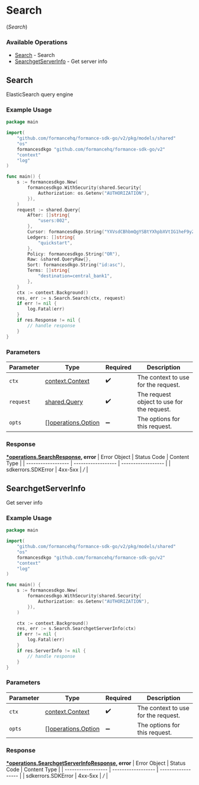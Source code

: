 # Search
(*Search*)

### Available Operations

* [Search](#search) - Search
* [SearchgetServerInfo](#searchgetserverinfo) - Get server info

## Search

ElasticSearch query engine

### Example Usage

```go
package main

import(
	"github.com/formancehq/formance-sdk-go/v2/pkg/models/shared"
	"os"
	formancesdkgo "github.com/formancehq/formance-sdk-go/v2"
	"context"
	"log"
)

func main() {
    s := formancesdkgo.New(
        formancesdkgo.WithSecurity(shared.Security{
            Authorization: os.Getenv("AUTHORIZATION"),
        }),
    )
    request := shared.Query{
        After: []string{
            "users:002",
        },
        Cursor: formancesdkgo.String("YXVsdCBhbmQgYSBtYXhpbXVtIG1heF9yZXN1bHRzLol="),
        Ledgers: []string{
            "quickstart",
        },
        Policy: formancesdkgo.String("OR"),
        Raw: &shared.QueryRaw{},
        Sort: formancesdkgo.String("id:asc"),
        Terms: []string{
            "destination=central_bank1",
        },
    }
    ctx := context.Background()
    res, err := s.Search.Search(ctx, request)
    if err != nil {
        log.Fatal(err)
    }
    if res.Response != nil {
        // handle response
    }
}
```

### Parameters

| Parameter                                                    | Type                                                         | Required                                                     | Description                                                  |
| ------------------------------------------------------------ | ------------------------------------------------------------ | ------------------------------------------------------------ | ------------------------------------------------------------ |
| `ctx`                                                        | [context.Context](https://pkg.go.dev/context#Context)        | :heavy_check_mark:                                           | The context to use for the request.                          |
| `request`                                                    | [shared.Query](../../pkg/models/shared/query.md)             | :heavy_check_mark:                                           | The request object to use for the request.                   |
| `opts`                                                       | [][operations.Option](../../pkg/models/operations/option.md) | :heavy_minus_sign:                                           | The options for this request.                                |


### Response

**[*operations.SearchResponse](../../pkg/models/operations/searchresponse.md), error**
| Error Object       | Status Code        | Content Type       |
| ------------------ | ------------------ | ------------------ |
| sdkerrors.SDKError | 4xx-5xx            | */*                |

## SearchgetServerInfo

Get server info

### Example Usage

```go
package main

import(
	"github.com/formancehq/formance-sdk-go/v2/pkg/models/shared"
	"os"
	formancesdkgo "github.com/formancehq/formance-sdk-go/v2"
	"context"
	"log"
)

func main() {
    s := formancesdkgo.New(
        formancesdkgo.WithSecurity(shared.Security{
            Authorization: os.Getenv("AUTHORIZATION"),
        }),
    )

    ctx := context.Background()
    res, err := s.Search.SearchgetServerInfo(ctx)
    if err != nil {
        log.Fatal(err)
    }
    if res.ServerInfo != nil {
        // handle response
    }
}
```

### Parameters

| Parameter                                                    | Type                                                         | Required                                                     | Description                                                  |
| ------------------------------------------------------------ | ------------------------------------------------------------ | ------------------------------------------------------------ | ------------------------------------------------------------ |
| `ctx`                                                        | [context.Context](https://pkg.go.dev/context#Context)        | :heavy_check_mark:                                           | The context to use for the request.                          |
| `opts`                                                       | [][operations.Option](../../pkg/models/operations/option.md) | :heavy_minus_sign:                                           | The options for this request.                                |


### Response

**[*operations.SearchgetServerInfoResponse](../../pkg/models/operations/searchgetserverinforesponse.md), error**
| Error Object       | Status Code        | Content Type       |
| ------------------ | ------------------ | ------------------ |
| sdkerrors.SDKError | 4xx-5xx            | */*                |
